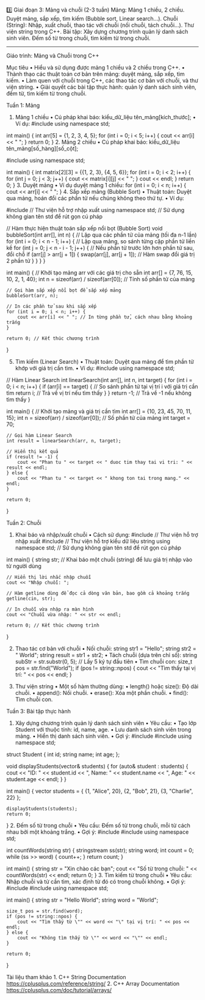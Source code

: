 
3️⃣ Giai đoạn 3: Mảng và chuỗi (2-3 tuần)
Mảng:
Mảng 1 chiều, 2 chiều.
Duyệt mảng, sắp xếp, tìm kiếm (Bubble sort, Linear search...).
Chuỗi (String):
Nhập, xuất chuỗi, thao tác với chuỗi (nối chuỗi, tách chuỗi...).
Thư viện string trong C++.
Bài tập:
Xây dựng chương trình quản lý danh sách sinh viên.
Đếm số từ trong chuỗi, tìm kiếm từ trong chuỗi.

------------
Giáo trình: Mảng và Chuỗi trong C++

Mục tiêu
	•	Hiểu và sử dụng được mảng 1 chiều và 2 chiều trong C++.
	•	Thành thạo các thuật toán cơ bản trên mảng: duyệt mảng, sắp xếp, tìm kiếm.
	•	Làm quen với chuỗi trong C++, các thao tác cơ bản với chuỗi, và thư viện string.
	•	Giải quyết các bài tập thực hành: quản lý danh sách sinh viên, đếm từ, tìm kiếm từ trong chuỗi.

Tuần 1: Mảng

1. Mảng 1 chiều
	•	Cú pháp khai báo:
kiểu_dữ_liệu tên_mảng[kích_thước];
	•	Ví dụ:
#include <iostream>
using namespace std;

int main() {
    int arr[5] = {1, 2, 3, 4, 5};
    for (int i = 0; i < 5; i++) {
        cout << arr[i] << " ";
    }
    return 0;
}
2. Mảng 2 chiều
	•	Cú pháp khai báo:
kiểu_dữ_liệu tên_mảng[số_hàng][số_cột];

#include <iostream>
using namespace std;

int main() {
    int matrix[2][3] = {{1, 2, 3}, {4, 5, 6}};
    for (int i = 0; i < 2; i++) {
        for (int j = 0; j < 3; j++) {
            cout << matrix[i][j] << " ";
        }
        cout << endl;
    }
    return 0;
}
3. Duyệt mảng
	•	Ví dụ duyệt mảng 1 chiều:
for (int i = 0; i < n; i++) {
    cout << arr[i] << " ";
}
4. Sắp xếp mảng (Bubble Sort)
	•	Thuật toán:
Duyệt qua mảng, hoán đổi các phần tử nếu chúng không theo thứ tự.
	•	Ví dụ:

#include <iostream> // Thư viện hỗ trợ nhập xuất
using namespace std; // Sử dụng không gian tên std để rút gọn cú pháp

// Hàm thực hiện thuật toán sắp xếp nổi bọt (Bubble Sort)
void bubbleSort(int arr[], int n) {
    // Lặp qua các phần tử của mảng (tối đa n-1 lần)
    for (int i = 0; i < n - 1; i++) {
        // Lặp qua mảng, so sánh từng cặp phần tử liền kề
        for (int j = 0; j < n - i - 1; j++) {
            // Nếu phần tử trước lớn hơn phần tử sau, đổi chỗ
            if (arr[j] > arr[j + 1]) {
                swap(arr[j], arr[j + 1]); // Hàm swap đổi giá trị 2 phần tử
            }
        }
    }
}

int main() {
    // Khởi tạo mảng arr với các giá trị cho sẵn
    int arr[] = {7, 76, 15, 10, 2, 1, 40};
    int n = sizeof(arr) / sizeof(arr[0]); // Tính số phần tử của mảng

    // Gọi hàm sắp xếp nổi bọt để sắp xếp mảng
    bubbleSort(arr, n);

    // In các phần tử sau khi sắp xếp
    for (int i = 0; i < n; i++) {
        cout << arr[i] << " "; // In từng phần tử, cách nhau bằng khoảng trắng
    }

    return 0; // Kết thúc chương trình
}

5. Tìm kiếm (Linear Search)
	•	Thuật toán:
Duyệt qua mảng để tìm phần tử khớp với giá trị cần tìm.
	•	Ví dụ:
#include <iostream>
using namespace std;

// Hàm Linear Search
int linearSearch(int arr[], int n, int target) {
    for (int i = 0; i < n; i++) {
        if (arr[i] == target) { // So sánh phần tử tại vị trí i với giá trị cần tìm
            return i; // Trả về vị trí nếu tìm thấy
        }
    }
    return -1; // Trả về -1 nếu không tìm thấy
}

int main() {
    // Khởi tạo mảng và giá trị cần tìm
    int arr[] = {10, 23, 45, 70, 11, 15};
    int n = sizeof(arr) / sizeof(arr[0]); // Số phần tử của mảng
    int target = 70;

    // Gọi hàm Linear Search
    int result = linearSearch(arr, n, target);

    // Hiển thị kết quả
    if (result != -1) {
        cout << "Phan tu " << target << " duoc tim thay tai vi tri: " << result << endl;
    } else {
        cout << "Phan tu " << target << " khong ton tai trong mang." << endl;
    }

    return 0;
}



Tuần 2: Chuỗi

1. Khai báo và nhập/xuất chuỗi
	•	Cách sử dụng:
#include <iostream> // Thư viện hỗ trợ nhập xuất
#include <string>   // Thư viện hỗ trợ kiểu dữ liệu string
using namespace std; // Sử dụng không gian tên std để rút gọn cú pháp

int main() {
    string str; // Khai báo một chuỗi (string) để lưu giá trị nhập vào từ người dùng

    // Hiển thị lời nhắc nhập chuỗi
    cout << "Nhập chuỗi: ";

    // Hàm getline dùng để đọc cả dòng văn bản, bao gồm cả khoảng trắng
    getline(cin, str);

    // In chuỗi vừa nhập ra màn hình
    cout << "Chuỗi vừa nhập: " << str << endl;

    return 0; // Kết thúc chương trình
}

2. Thao tác cơ bản với chuỗi
	•	Nối chuỗi:
string str1 = "Hello";
string str2 = " World";
string result = str1 + str2;
	•	Tách chuỗi (dựa trên chỉ số):
string subStr = str.substr(0, 5); // Lấy 5 ký tự đầu tiên
	•	Tìm chuỗi con:
    size_t pos = str.find("World");
if (pos != string::npos) {
    cout << "Tìm thấy tại vị trí: " << pos << endl;
}

3. Thư viện string
	•	Một số hàm thường dùng:
	•	length() hoặc size(): Độ dài chuỗi.
	•	append(): Nối chuỗi.
	•	erase(): Xóa một phần chuỗi.
	•	find(): Tìm chuỗi con.

Tuần 3: Bài tập thực hành

1. Xây dựng chương trình quản lý danh sách sinh viên
	•	Yêu cầu:
	•	Tạo lớp Student với thuộc tính: id, name, age.
	•	Lưu danh sách sinh viên trong mảng.
	•	Hiển thị danh sách sinh viên.
	•	Gợi ý:
    #include <iostream>
#include <vector>
using namespace std;

struct Student {
    int id;
    string name;
    int age;
};

void displayStudents(vector<Student>& students) {
    for (auto& student : students) {
        cout << "ID: " << student.id << ", Name: " << student.name << ", Age: " << student.age << endl;
    }
}

int main() {
    vector<Student> students = {
        {1, "Alice", 20},
        {2, "Bob", 21},
        {3, "Charlie", 22}
    };

    displayStudents(students);
    return 0;
}
2. Đếm số từ trong chuỗi
	•	Yêu cầu:
Đếm số từ trong chuỗi, mỗi từ cách nhau bởi một khoảng trắng.
	•	Gợi ý:
#include <iostream>
#include <sstream>
using namespace std;

int countWords(string str) {
    stringstream ss(str);
    string word;
    int count = 0;
    while (ss >> word) {
        count++;
    }
    return count;
}

int main() {
    string str = "Xin chào các bạn";
    cout << "Số từ trong chuỗi: " << countWords(str) << endl;
    return 0;
}
3. Tìm kiếm từ trong chuỗi
	•	Yêu cầu:
Nhập chuỗi và từ cần tìm, xác định từ đó có trong chuỗi không.
	•	Gợi ý:
    #include <iostream>
#include <string>
using namespace std;

int main() {
    string str = "Hello World";
    string word = "World";

    size_t pos = str.find(word);
    if (pos != string::npos) {
        cout << "Tìm thấy từ \"" << word << "\" tại vị trí: " << pos << endl;
    } else {
        cout << "Không tìm thấy từ \"" << word << "\"" << endl;
    }

    return 0;
}

Tài liệu tham khảo
	1.	C++ String Documentation https://cplusplus.com/reference/string/
	2.	C++ Array Documentation https://cplusplus.com/doc/tutorial/arrays/